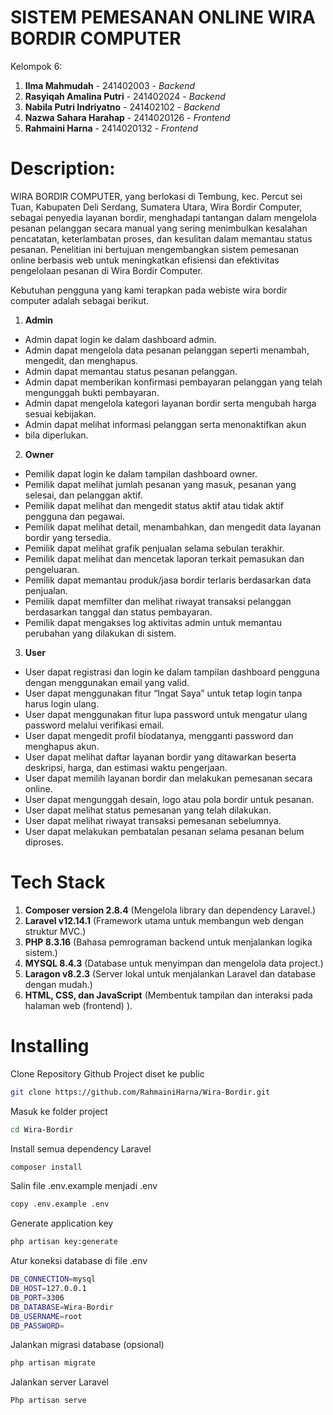 # SISTEM PEMESANAN ONLINE WIRA BORDIR COMPUTER

Kelompok 6:
1.	**Ilma Mahmudah** - 241402003 - *Backend*
2.	**Rasyiqah Amalina Putri** - 241402024 - *Backend*
3.	**Nabila Putri Indriyatno** - 241402102 - *Backend*
4.	**Nazwa Sahara Harahap** - 2414020126 - *Frontend*
5.	**Rahmaini Harna** - 2414020132 - *Frontend*

# Description:
WIRA BORDIR COMPUTER, yang berlokasi di Tembung, kec. Percut sei Tuan, Kabupaten Deli Serdang, Sumatera Utara, Wira Bordir Computer, sebagai penyedia layanan bordir, menghadapi tantangan dalam mengelola pesanan pelanggan secara manual yang sering menimbulkan kesalahan pencatatan, keterlambatan proses, dan kesulitan dalam memantau status pesanan. Penelitian ini bertujuan mengembangkan sistem pemesanan online berbasis web untuk meningkatkan efisiensi dan efektivitas pengelolaan pesanan di Wira Bordir Computer.

Kebutuhan pengguna yang kami terapkan pada webiste wira bordir computer adalah sebagai berikut.
1.	**Admin**
- Admin dapat login ke dalam dashboard admin.
- Admin dapat mengelola data pesanan pelanggan seperti menambah, mengedit, dan menghapus.
- Admin dapat memantau status pesanan pelanggan.
- Admin dapat memberikan konfirmasi pembayaran pelanggan yang telah mengunggah bukti pembayaran.
- Admin dapat mengelola kategori layanan bordir serta mengubah harga sesuai kebijakan.
- Admin dapat melihat informasi pelanggan serta menonaktifkan akun
- bila diperlukan.

2.	**Owner**
- Pemilik dapat login ke dalam tampilan dashboard owner.
- Pemilik dapat melihat jumlah pesanan yang masuk, pesanan yang selesai, dan pelanggan aktif.
- Pemilik dapat melihat dan mengedit status aktif atau tidak aktif pengguna dan pegawai.
- Pemilik dapat melihat detail, menambahkan, dan mengedit data layanan bordir yang tersedia.
- Pemilik dapat melihat grafik penjualan selama sebulan terakhir.
- Pemilik dapat melihat dan mencetak laporan terkait pemasukan dan pengeluaran.
- Pemilik dapat memantau produk/jasa bordir terlaris berdasarkan data penjualan.
- Pemilik dapat memfilter dan melihat riwayat transaksi pelanggan berdasarkan tanggal dan status pembayaran.
- Pemilik dapat mengakses log aktivitas admin untuk memantau perubahan yang dilakukan di sistem.

3.	**User**
- User dapat  registrasi dan login ke dalam tampilan dashboard pengguna dengan menggunakan email yang valid.
- User dapat menggunakan fitur “Ingat Saya” untuk tetap login tanpa harus login ulang.
- User dapat menggunakan fitur lupa password untuk mengatur ulang password melalui verifikasi email.
- User dapat mengedit profil biodatanya, mengganti password dan menghapus akun.
- User dapat melihat daftar layanan bordir yang ditawarkan beserta deskripsi, harga, dan estimasi waktu pengerjaan.
- User dapat memilih layanan bordir dan melakukan pemesanan secara online.
- User dapat mengunggah desain, logo atau pola bordir untuk pesanan.
- User dapat melihat status pemesanan yang telah dilakukan.
- User dapat melihat riwayat transaksi pemesanan sebelumnya.
- User dapat melakukan pembatalan pesanan selama pesanan belum diproses.
# Tech Stack
1.	**Composer version 2.8.4** (Mengelola library dan dependency Laravel.)
2.	**Laravel v12.14.1** (Framework utama untuk membangun web dengan struktur MVC.)
3.	**PHP 8.3.16** (Bahasa pemrograman backend untuk menjalankan logika sistem.)
4.	**MYSQL  8.4.3** (Database untuk menyimpan dan mengelola data project.)
5.	**Laragon v8.2.3** (Server lokal untuk menjalankan Laravel dan database dengan mudah.)
6.	**HTML, CSS, dan JavaScript** (Membentuk tampilan dan interaksi pada halaman web (frontend) ).
# Installing
Clone Repository Github Project diset ke public
```bash
git clone https://github.com/RahmainiHarna/Wira-Bordir.git
```
Masuk ke folder project
```bash
cd Wira-Bordir
```
Install semua dependency Laravel
```bash
composer install
```
Salin file .env.example menjadi .env
```bash
copy .env.example .env
```
Generate application key
```bash
php artisan key:generate
```
Atur koneksi database di file .env
```bash
DB_CONNECTION=mysql
DB_HOST=127.0.0.1
DB_PORT=3306
DB_DATABASE=Wira-Bordir
DB_USERNAME=root
DB_PASSWORD=
```
Jalankan migrasi database (opsional)
```bash
php artisan migrate
```
Jalankan server Laravel
```bash
Php artisan serve
```







  


 

